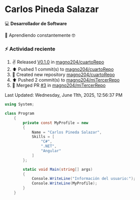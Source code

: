 # Carlos Pineda Salazar

<!--
**magno204/magno204** is a ✨ _special_ ✨ repository because its `README.md` (this file) appears on your GitHub profile.

Here are some ideas to get you started:

- 🔭 I'm currently working on ...
- 🌱 I'm currently learning ...
- 👯 I'm looking to collaborate on ...
- 🤔 I'm looking for help with ...
- 💬 Ask me about ...
- 📫 How to reach me: ...
- 😄 Pronouns: ...
- ⚡ Fun fact: ...
-->
:computer: **Desarrollador de Software**

🌱 Aprendiendo constantemente 🤓

### :zap: Actividad reciente
<!--RECENT_ACTIVITY:start-->
1. ✌️ Released [V0.1.0](https://github.com/magno204/cuartoRepo/releases/tag/V0.1.0) in [magno204/cuartoRepo](https://github.com/magno204/cuartoRepo)<br>
2. ⬆️ Pushed 1 commit(s) to [magno204/cuartoRepo](https://github.com/magno204/cuartoRepo)<br>
3. 📔 Created new repository [magno204/cuartoRepo](https://github.com/magno204/cuartoRepo)<br>
4. ⬆️ Pushed 2 commit(s) to [magno204/miTercerRepo](https://github.com/magno204/miTercerRepo)<br>
5. 🎉 Merged PR [#3](https://github.com/magno204/miTercerRepo/pull/3) in [magno204/miTercerRepo](https://github.com/magno204/miTercerRepo)<br>
<!--RECENT_ACTIVITY:end-->
<!--RECENT_ACTIVITY:last_update-->
Last Updated: Wednesday, June 11th, 2025, 12:56:37 PM
<!--RECENT_ACTIVITY:last_update_end-->

<!--START_SECTION:activity-->

<!--END_SECTION:activity-->


```csharp
using System;

class Program
    {
        private const MyProfile = new 
        {
            Name = "Carlos Pineda Salazar",
            Skills = [
                "C#",
                ".NET",
                "Angular"
            ]
        };

        static void Main(string[] args)
        {
            Console.WriteLine("Información del usuario:");
            Console.WriteLine(MyProfile);
        }
    }
```
